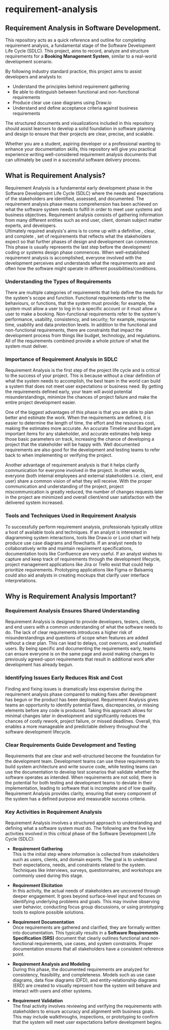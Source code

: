 # requirement-analysis

## Requirement Analysis in Software Development.

This repository acts as a quick reference and outline for completing requirement analysis, a fundamental stage of the Software Development Life Cycle (SDLC). This project, aims to record, analyze and structure requirements for a **Booking Management System**, similar to a real-world development scenario.

By following industry standard practice, this project aims to assist developers and analysts to:

- Understand the principles behind requirement gathering  
- Be able to distinguish between functional and non-functional requirements  
- Produce clear use case diagrams using Draw.io  
- Understand and define acceptance criteria against business requirements  

The structured documents and visualizations included in this repository should assist learners to develop a solid foundation in software planning and design to ensure that their projects are clear, precise, and scalable.

Whether you are a student, aspiring developer or a professional wanting to enhance your documentation skills, this repository will give you practical experience writing well-considered requirement analysis documents that can ultimately be used in a successful software delivery process.


## What is Requirement Analysis?

Requirement Analysis is a fundamental early development phase in the Software Development Life Cycle (SDLC) where the needs and expectations of the stakeholders are identified, assessed, and documented. The requirement analysis phase means comprehension has been achieved on what the software system needs to fulfill in order to meet user systems and business objectives. Requirement analysis consists of gathering information from many different entities such as end user, client, domain subject matter experts, and developers.  
Ultimately required analysis's aims is to come up with a definitive , clear, and complete , set of requirements that reflects what the stakeholders expect so that further phases of design and development can commence.  
This phase is usually represents the last step before the development/ coding or systems design phase commences. When well-established requirement analysis is accomplished, everyone involved with the development perceives and understands what the requirements are and often how the software might operate in different possibilities/conditions.

### Understanding the Types of Requirements

There are multiple categories of requirements that help define the needs for the system's scope and function. Functional requirements refer to the behaviours, or functions, that the system must provide; for example, the system must allow a user to log in to a specific account or it must allow a user to make a booking. Non-functional requirements refer to the system's performance, usability, consistency, and security; for example, response time, usability and data protection levels. In addition to the functional and non-functional requirements, there are constraints that impact the development process from things like budget, technology, and regulations. All of the requirements combined provide a whole picture of what the system must deliver.

### Importance of Requirement Analysis in SDLC

Requirement Analysis is the first step of the project life cycle and is critical to the success of your project. This is because without a clear definition of what the system needs to accomplish, the best team in the world can build a system that does not meet user expectations or business need. By getting the requirements defined early, your team will avoid potential misunderstandings, minimize the chances of project failure and make the entire project development easier.
 
One of the biggest advantages of this phase is that you are able to plan better and estimate the work. When the requirements are defined, it is easier to determine the length of time, the effort and the resources cost, making the estimates more accurate. An accurate Timeline and Budget are important items for any stakeholder, and accurate estimates help keep those basic parameters on track, increasing the chance of developing a project that the stakeholder will be happy with. Well documented requirements are also good for the development and testing teams to refer back to when implementing or verifying the project. 

Another advantage of requirement analysis is that it helps clarify communication for everyone involved in the project. In other words, everyone (both internal employees and external stakeholders i.e. client, end user) share a common vision of what they will receive. With the proper communication and understanding of the project, project miscommunication is greatly reduced, the number of changes requests later in the project are minimized and overall client/end user satisfaction with the delivered system increased.

### Tools and Techniques Used in Requirement Analysis

To successfully perform requirement analysis, professionals typically utilize a host of available tools and techniques. If an analyst is interested in diagramming system interactions, tools like Draw.io or Lucid chart will help produce use case diagrams and flowcharts. If an analyst needs to collaboratively write and maintain requirement specifications, documentation tools like Confluence are very useful. If an analyst wishes to capture and keep track of requirements through the development lifecycle, project management applications like Jira or Trello exist that could help prioritize requirements. Prototyping applications like Figma or Balsamiq could also aid analysts in creating mockups that clarify user interface interpretations.

## Why is Requirement Analysis Important?
### Requirement Analysis Ensures Shared Understanding

Requirement Analysis is designed to provide developers, testers, clients, and end users with a common understanding of what the software needs to do. The lack of clear requirements introduces a higher risk of misunderstandings and questions of scope when features are added without a clear plan. This can lead to delays, cost overruns, and unsatisfied users. By being specific and documenting the requirements early, teams can ensure everyone is on the same page and avoid making changes to previously agreed-upon requirements that result in additional work after development has already begun.

### Identifying Issues Early Reduces Risk and Cost

Finding and fixing issues is dramatically less expensive during the requirement analysis phase compared to making fixes after development has begun or the product has been deployed. Requirement Analysis gives teams an opportunity to identify potential flaws, discrepancies, or missing elements before any code is produced. Taking this approach allows for minimal changes later in development and significantly reduces the chances of costly rework, project failure, or missed deadlines. Overall, this enables a more manageable and predictable delivery throughout the software development lifecycle.

### Clear Requirements Guide Development and Testing

Requirements that are clear and well-structured become the foundation for the development team. Development teams can use these requirements to build system architecture and write source code, while testing teams can use the documentation to develop test scenarios that validate whether the software operates as intended. When requirements are not solid, there is the potential for both testing and development teams to deviate in their implementation, leading to software that is incomplete and of low quality. Requirement Analysis provides clarity, ensuring that every component of the system has a defined purpose and measurable success criteria.


### Key Activities in Requirement Analysis

Requirement Analysis involves a structured approach to understanding and defining what a software system must do. The following are the five key activities involved in this critical phase of the Software Development Life Cycle (SDLC):

- **Requirement Gathering**  
  This is the initial step where information is collected from stakeholders such as users, clients, and domain experts. The goal is to understand their expectations, needs, and constraints related to the system. Techniques like interviews, surveys, questionnaires, and workshops are commonly used during this stage.

- **Requirement Elicitation**  
  In this activity, the actual needs of stakeholders are uncovered through deeper engagement. It goes beyond surface-level input and focuses on identifying underlying problems and goals. This may involve observing user behavior, conducting focus group discussions, or using prototyping tools to explore possible solutions.

- **Requirement Documentation**  
  Once requirements are gathered and clarified, they are formally written into documentation. This typically results in a **Software Requirements Specification (SRS)** document that clearly outlines functional and non-functional requirements, use cases, and system constraints. Proper documentation ensures that all stakeholders have a consistent reference point.

- **Requirement Analysis and Modeling**  
  During this phase, the documented requirements are analyzed for consistency, feasibility, and completeness. Models such as use case diagrams, data flow diagrams (DFD), and entity-relationship diagrams (ERD) are created to visually represent how the system will behave and interact with users and other systems.

- **Requirement Validation**  
  The final activity involves reviewing and verifying the requirements with stakeholders to ensure accuracy and alignment with business goals. This may include walkthroughs, inspections, or prototyping to confirm that the system will meet user expectations before development begins.
